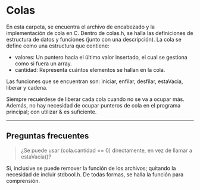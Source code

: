 # Colas

En esta carpeta, se encuentra el archivo de
encabezado y la implementación de cola en C.
Dentro de colas.h, se halla las definiciones de
estructura de datos y funciones (junto con una
descripción). La cola se define como una
estructura que contiene:

- valores: Un puntero hacia el último valor
  insertado, el cual se gestiona como si fuera
  un array.
- cantidad: Representa cuántos elementos se
  hallan en la cola.

Las funciones que se encuentran son: iniciar,
enfilar, desfilar, estaVacia, liberar y cadena.

Siempre recuérdese de liberar cada cola
cuando no se va a ocupar más. Además, no
hay necesidad de ocupar punteros de cola
en el programa principal; con utilizar & es
suficiente.

___

## Preguntas frecuentes

> ¿Se puede usar (cola.cantidad == 0)
> directamente, en vez de llamar a estaVacia()?

Si, inclusive se puede remover la función de
los archivos; quitando la necesidad de
incluir stdbool.h. De todas formas, se halla
la función para comprensión.

